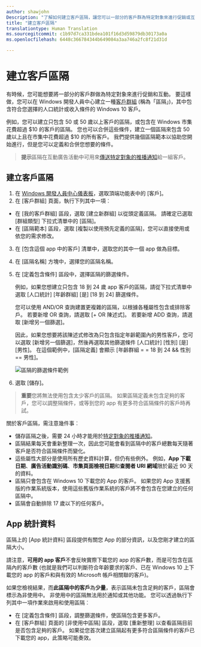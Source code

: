 ```yaml
---
author: shawjohn
Description: "了解如何建立客戶區隔，讓您可以一部分的客戶群為特定對象來進行促銷或互動。"
title: "建立客戶區隔"
translationtype: Human Translation
ms.sourcegitcommit: c1b97d7ca331bdea101f16d3d59879db30173a0a
ms.openlocfilehash: 6448c366784344b649084a3aa746a2fc8f21d31d

---
```


# 建立客戶區隔

有時候，您可能想要將一部分的客戶群做為特定對象來進行促銷和互動。 要這樣做，您可以在 Windows 開發人員中心建立一種[客戶群組](create-customer-groups.md) (稱為「區隔」)，其中包含符合您選擇的人口統計或收入條件的 Windows 10 客戶。

例如，您可以建立只包含 50 或 50 歲以上客戶的區隔，或包含在 Windows 市集花費超過 $10 的客戶的區隔。 您也可以合併這些條件，建立一個區隔來包含 50 歲以上且在市集中花費超過 $10 的所有客戶。 我們提供幾個區隔範本以協助您開始進行，但是您可以定義和合併您想要的條件。

> **提示**區隔在互動廣告活動中可用來[傳送特定對象的推播通知](send-push-notifications-to-your-apps-customers.md)給一組客戶。

## 建立客戶區隔

1.  在 [Windows 開發人員中心儀表板](https://developer.microsoft.com/dashboard/overview)，選取頂端功能表中的 \[客戶\]。
2.  在 \[客戶群組\] 頁面，執行下列其中一項︰
 - 在 \[我的客戶群組\] 區段，選取 \[建立新群組\] 以從頭定義區隔。 請確定已選取 \[群組類型\] 下拉式清單中的 \[區隔\]。
 - 在 \[區隔範本\] 區段，選取 \[複製以使用預先定義的區隔\]，您可以直接使用或依您的需求修改。
3.  在 \[包含這個 app 中的客戶\] 清單中，選取您的其中一個 app 做為目標。
4.  在 \[區隔名稱\] 方塊中，選擇您的區隔名稱。
5.  在 \[定義包含條件\] 區段中，選擇區隔的篩選條件。

    例如，如果您想建立只包含 18 到 24 歲 app 客戶的區隔，請從下拉式清單中選取 \[人口統計\] \[年齡群組\] \[是\] \[18 到 24\] 篩選條件。

    您可以使用 AND/OR 查詢建置更複雜的區隔，以根據各種屬性包含或排除客戶。 若要新增 OR 查詢，請選取 \[+ OR 陳述式\]。 若要新增 ADD 查詢，請選取 \[新增另一個篩選\]。

    因此，如果您想要將該陳述式修改為只包含指定年齡範圍內的男性客戶，您可以選取 \[新增另一個篩選\]，然後再選取其他篩選條件 \[人口統計\] \[性別\] \[是\] \[男性\]。 在這個範例中，\[區隔定義\] 會顯示 \[年齡群組 = = 18 到 24 &amp;&amp; 性別 == 男性\]。

    ![區隔的篩選條件範例](images/create-segment-inclusions.png)
6. 選取 \[儲存\]。

> **重要**您將無法使用包含太少客戶的區隔。 如果區隔定義未包含足夠的客戶，您可以調整隔條件，或等到您的 app 有更多符合區隔條件的客戶時再試。

關於客戶區隔，需注意幾件事︰
- 儲存區隔之後，需要 24 小時才能用於[特定對象的推播通知](send-push-notifications-to-your-apps-customers.md)。
- 區隔結果每天會重新整理一次，因此您可能會看到區隔中的客戶總數每天隨著客戶是否符合區隔條件而變化。
- 這些屬性大部分是使用所有歷史資料計算，但仍有些例外。 例如，**App 下載日期**、**廣告活動識別碼**、**市集頁面檢視日期**和**查閱者 URI 網域**限於最近 90 天的資料。
- 區隔只會包含在 Windows 10 下載您的 App 的客戶。 如果您的 App 支援舊版的作業系統版本，使用這些舊版作業系統的客戶將不會包含在您建立的任何區隔中。
- 區隔會自動排除 17 歲以下的任何客戶。


## App 統計資料

區隔上的 \[App 統計資料\] 區段提供有關您 App 的部分資訊，以及您剛才建立的區隔大小。

請注意，**可用的 app 客戶**不會反映實際下載您的 app 的客戶數，而是可包含在區隔內的客戶數 (也就是我們可以判斷符合年齡要求的客戶、已在 Windows 10 上下載您的 app 的客戶和與有效的 Microsoft 帳戶相關聯的客戶)。

如果您檢視結果，而**此區隔中的客戶**為**少量**，表示區隔未包含足夠的客戶，區隔會標示為非使用中。 非使用中的區隔無法用於通知或其他功能。 您可以透過執行下列其中一項作業來啟用和使用區隔︰

- 在 \[定義包含條件\] 區段，調整篩選條件，使區隔包含更多客戶。
- 在 \[客戶群組\] 頁面的 \[非使用中區隔\] 區段，選取 \[重新整理\] 以查看區隔目前是否包含足夠的客戶。 如果從您首次建立區隔起有更多符合區隔條件的客戶已下載您的 app，此策略可能奏效。



<!--HONumber=Nov16_HO1-->



